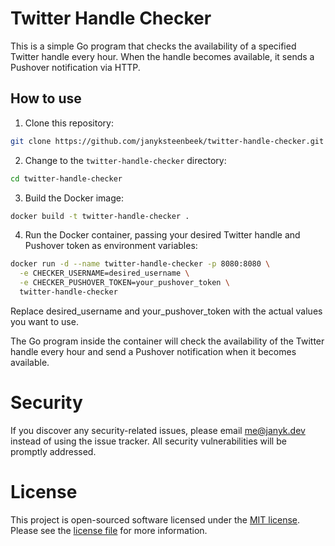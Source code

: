 # Twitter Handle Checker

This is a simple Go program that checks the availability of a specified Twitter handle every hour. When the handle becomes available, it sends a Pushover notification via HTTP.

## How to use

1. Clone this repository:

```bash
git clone https://github.com/janyksteenbeek/twitter-handle-checker.git
````

2. Change to the `twitter-handle-checker` directory:
```bash
cd twitter-handle-checker
```

3. Build the Docker image:
```bash
docker build -t twitter-handle-checker .
```

4. Run the Docker container, passing your desired Twitter handle and Pushover token as environment variables:

```bash
docker run -d --name twitter-handle-checker -p 8080:8080 \
  -e CHECKER_USERNAME=desired_username \
  -e CHECKER_PUSHOVER_TOKEN=your_pushover_token \
  twitter-handle-checker
```
Replace desired_username and your_pushover_token with the actual values you want to use.

The Go program inside the container will check the availability of the Twitter handle every hour and send a Pushover notification when it becomes available.

# Security
If you discover any security-related issues, please email me@janyk.dev instead of using the issue tracker. All security vulnerabilities will be promptly addressed.

# License
This project is open-sourced software licensed under the [MIT license](LICENSE.md). Please see the [license file](LICENSE.md) for more information.